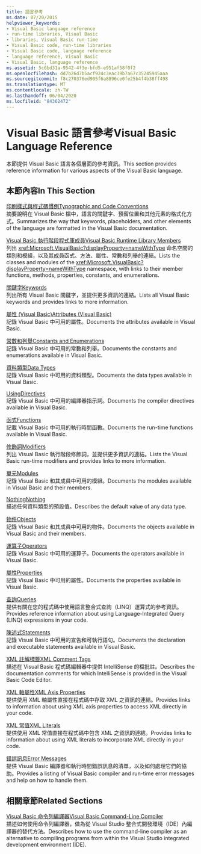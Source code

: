 ```yaml
---
title: 語言參考
ms.date: 07/20/2015
helpviewer_keywords:
- Visual Basic language reference
- run-time libraries, Visual Basic
- libraries, Visual Basic run-time
- Visual Basic code, run-time libraries
- Visual Basic code, language reference
- language reference, Visual Basic
- Visual Basic, language reference
ms.assetid: 5c6bd31a-9542-4f3e-bfd5-e951af58f0f2
ms.openlocfilehash: dd7b26d7b5acf924c3eac39b7a67c35245945aaa
ms.sourcegitcommit: f8c270376ed905f6a8896ce0fe25b4f4b38ff498
ms.translationtype: MT
ms.contentlocale: zh-TW
ms.lasthandoff: 06/04/2020
ms.locfileid: "84362472"
---
```

# <a name="visual-basic-language-reference"></a><span data-ttu-id="7bc35-102">Visual Basic 語言參考</span><span class="sxs-lookup"><span data-stu-id="7bc35-102">Visual Basic Language Reference</span></span>

<span data-ttu-id="7bc35-103">本節提供 Visual Basic 語言各個層面的參考資訊。</span><span class="sxs-lookup"><span data-stu-id="7bc35-103">This section provides reference information for various aspects of the Visual Basic language.</span></span>  
  
## <a name="in-this-section"></a><span data-ttu-id="7bc35-104">本節內容</span><span class="sxs-lookup"><span data-stu-id="7bc35-104">In This Section</span></span>  

 [<span data-ttu-id="7bc35-105">印刷樣式與程式碼慣例</span><span class="sxs-lookup"><span data-stu-id="7bc35-105">Typographic and Code Conventions</span></span>](typographic-and-code-conventions.md)  
 <span data-ttu-id="7bc35-106">摘要說明在 Visual Basic 檔中，語言的關鍵字、預留位置和其他元素的格式化方式。</span><span class="sxs-lookup"><span data-stu-id="7bc35-106">Summarizes the way that keywords, placeholders, and other elements of the language are formatted in the Visual Basic documentation.</span></span>  
  
 [<span data-ttu-id="7bc35-107">Visual Basic 執行階段程式庫成員</span><span class="sxs-lookup"><span data-stu-id="7bc35-107">Visual Basic Runtime Library Members</span></span>](runtime-library-members.md)  
 <span data-ttu-id="7bc35-108">列出 <xref:Microsoft.VisualBasic?displayProperty=nameWithType> 命名空間的類別和模組，以及其成員函式、方法、屬性、常數和列舉的連結。</span><span class="sxs-lookup"><span data-stu-id="7bc35-108">Lists the classes and modules of the <xref:Microsoft.VisualBasic?displayProperty=nameWithType> namespace, with links to their member functions, methods, properties, constants, and enumerations.</span></span>  
  
 [<span data-ttu-id="7bc35-109">關鍵字</span><span class="sxs-lookup"><span data-stu-id="7bc35-109">Keywords</span></span>](keywords/index.md)  
 <span data-ttu-id="7bc35-110">列出所有 Visual Basic 關鍵字，並提供更多資訊的連結。</span><span class="sxs-lookup"><span data-stu-id="7bc35-110">Lists all Visual Basic keywords and provides links to more information.</span></span>  
  
 [<span data-ttu-id="7bc35-111">屬性 (Visual Basic)</span><span class="sxs-lookup"><span data-stu-id="7bc35-111">Attributes (Visual Basic)</span></span>](attributes.md)  
 <span data-ttu-id="7bc35-112">記錄 Visual Basic 中可用的屬性。</span><span class="sxs-lookup"><span data-stu-id="7bc35-112">Documents the attributes available in Visual Basic.</span></span>  
  
 [<span data-ttu-id="7bc35-113">常數和列舉</span><span class="sxs-lookup"><span data-stu-id="7bc35-113">Constants and Enumerations</span></span>](constants-and-enumerations.md)  
 <span data-ttu-id="7bc35-114">記錄 Visual Basic 中可用的常數和列舉。</span><span class="sxs-lookup"><span data-stu-id="7bc35-114">Documents the constants and enumerations available in Visual Basic.</span></span>  
  
 [<span data-ttu-id="7bc35-115">資料類型</span><span class="sxs-lookup"><span data-stu-id="7bc35-115">Data Types</span></span>](data-types/index.md)  
 <span data-ttu-id="7bc35-116">記錄 Visual Basic 中可用的資料類型。</span><span class="sxs-lookup"><span data-stu-id="7bc35-116">Documents the data types available in Visual Basic.</span></span>  
  
 [<span data-ttu-id="7bc35-117">Using</span><span class="sxs-lookup"><span data-stu-id="7bc35-117">Directives</span></span>](directives/index.md)  
 <span data-ttu-id="7bc35-118">記錄 Visual Basic 中可用的編譯器指示詞。</span><span class="sxs-lookup"><span data-stu-id="7bc35-118">Documents the compiler directives available in Visual Basic.</span></span>  
  
 [<span data-ttu-id="7bc35-119">函式</span><span class="sxs-lookup"><span data-stu-id="7bc35-119">Functions</span></span>](functions/index.md)  
 <span data-ttu-id="7bc35-120">記載 Visual Basic 中可用的執行時間函數。</span><span class="sxs-lookup"><span data-stu-id="7bc35-120">Documents the run-time functions available in Visual Basic.</span></span>  
  
 [<span data-ttu-id="7bc35-121">修飾詞</span><span class="sxs-lookup"><span data-stu-id="7bc35-121">Modifiers</span></span>](modifiers/index.md)  
 <span data-ttu-id="7bc35-122">列出 Visual Basic 執行階段修飾詞，並提供更多資訊的連結。</span><span class="sxs-lookup"><span data-stu-id="7bc35-122">Lists the Visual Basic run-time modifiers and provides links to more information.</span></span>  
  
 [<span data-ttu-id="7bc35-123">單元</span><span class="sxs-lookup"><span data-stu-id="7bc35-123">Modules</span></span>](modules.md)  
 <span data-ttu-id="7bc35-124">記錄 Visual Basic 和其成員中可用的模組。</span><span class="sxs-lookup"><span data-stu-id="7bc35-124">Documents the modules available in Visual Basic and their members.</span></span>  
  
 [<span data-ttu-id="7bc35-125">Nothing</span><span class="sxs-lookup"><span data-stu-id="7bc35-125">Nothing</span></span>](nothing.md)  
 <span data-ttu-id="7bc35-126">描述任何資料類型的預設值。</span><span class="sxs-lookup"><span data-stu-id="7bc35-126">Describes the default value of any data type.</span></span>  
  
 [<span data-ttu-id="7bc35-127">物件</span><span class="sxs-lookup"><span data-stu-id="7bc35-127">Objects</span></span>](objects/index.md)  
 <span data-ttu-id="7bc35-128">記錄 Visual Basic 和其成員中可用的物件。</span><span class="sxs-lookup"><span data-stu-id="7bc35-128">Documents the objects available in Visual Basic and their members.</span></span>  
  
 [<span data-ttu-id="7bc35-129">運算子</span><span class="sxs-lookup"><span data-stu-id="7bc35-129">Operators</span></span>](operators/index.md)  
 <span data-ttu-id="7bc35-130">記錄 Visual Basic 中可用的運算子。</span><span class="sxs-lookup"><span data-stu-id="7bc35-130">Documents the operators available in Visual Basic.</span></span>  
  
 [<span data-ttu-id="7bc35-131">屬性</span><span class="sxs-lookup"><span data-stu-id="7bc35-131">Properties</span></span>](properties.md)  
 <span data-ttu-id="7bc35-132">記錄 Visual Basic 中可用的屬性。</span><span class="sxs-lookup"><span data-stu-id="7bc35-132">Documents the properties available in Visual Basic.</span></span>  
  
 [<span data-ttu-id="7bc35-133">查詢</span><span class="sxs-lookup"><span data-stu-id="7bc35-133">Queries</span></span>](queries/index.md)  
 <span data-ttu-id="7bc35-134">提供有關在您的程式碼中使用語言整合式查詢（LINQ）運算式的參考資訊。</span><span class="sxs-lookup"><span data-stu-id="7bc35-134">Provides reference information about using Language-Integrated Query (LINQ) expressions in your code.</span></span>  
  
 [<span data-ttu-id="7bc35-135">陳述式</span><span class="sxs-lookup"><span data-stu-id="7bc35-135">Statements</span></span>](statements/index.md)  
 <span data-ttu-id="7bc35-136">記錄 Visual Basic 中可用的宣告和可執行語句。</span><span class="sxs-lookup"><span data-stu-id="7bc35-136">Documents the declaration and executable statements available in Visual Basic.</span></span>  
  
 [<span data-ttu-id="7bc35-137">XML 註解標籤</span><span class="sxs-lookup"><span data-stu-id="7bc35-137">XML Comment Tags</span></span>](xmldoc/index.md)  
 <span data-ttu-id="7bc35-138">描述在 Visual Basic 程式碼編輯器中提供 IntelliSense 的檔批註。</span><span class="sxs-lookup"><span data-stu-id="7bc35-138">Describes the documentation comments for which IntelliSense is provided in the Visual Basic Code Editor.</span></span>  
  
 [<span data-ttu-id="7bc35-139">XML 軸屬性</span><span class="sxs-lookup"><span data-stu-id="7bc35-139">XML Axis Properties</span></span>](xml-axis/index.md)  
 <span data-ttu-id="7bc35-140">提供使用 XML 軸屬性直接在程式碼中存取 XML 之資訊的連結。</span><span class="sxs-lookup"><span data-stu-id="7bc35-140">Provides links to information about using XML axis properties to access XML directly in your code.</span></span>  
  
 [<span data-ttu-id="7bc35-141">XML 常值</span><span class="sxs-lookup"><span data-stu-id="7bc35-141">XML Literals</span></span>](xml-literals/index.md)  
 <span data-ttu-id="7bc35-142">提供使用 XML 常值直接在程式碼中包含 XML 之資訊的連結。</span><span class="sxs-lookup"><span data-stu-id="7bc35-142">Provides links to information about using XML literals to incorporate XML directly in your code.</span></span>  
  
 [<span data-ttu-id="7bc35-143">錯誤訊息</span><span class="sxs-lookup"><span data-stu-id="7bc35-143">Error Messages</span></span>](error-messages/index.md)  
 <span data-ttu-id="7bc35-144">提供 Visual Basic 編譯器和執行時間錯誤訊息的清單，以及如何處理它們的協助。</span><span class="sxs-lookup"><span data-stu-id="7bc35-144">Provides a listing of Visual Basic compiler and run-time error messages and help on how to handle them.</span></span>  
  
## <a name="related-sections"></a><span data-ttu-id="7bc35-145">相關章節</span><span class="sxs-lookup"><span data-stu-id="7bc35-145">Related Sections</span></span>  

 [<span data-ttu-id="7bc35-146">Visual Basic 命令列編譯器</span><span class="sxs-lookup"><span data-stu-id="7bc35-146">Visual Basic Command-Line Compiler</span></span>](../reference/command-line-compiler/index.md)  
 <span data-ttu-id="7bc35-147">描述如何使用命令列編譯器，做為從 Visual Studio 整合式開發環境（IDE）內編譯器的替代方法。</span><span class="sxs-lookup"><span data-stu-id="7bc35-147">Describes how to use the command-line compiler as an alternative to compiling programs from within the Visual Studio integrated development environment (IDE).</span></span>
